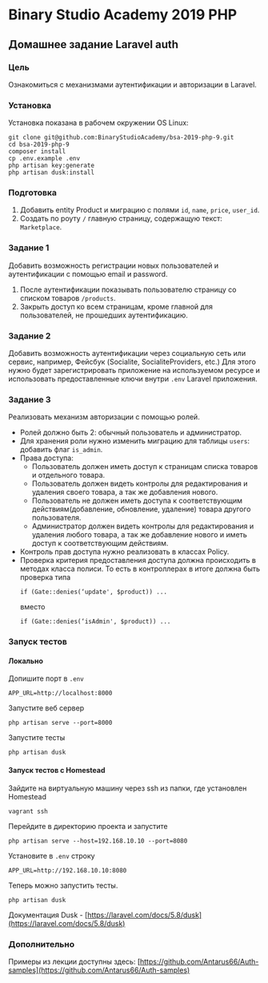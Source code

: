 # Binary Studio Academy 2019 PHP

## Домашнее задание Laravel auth

### Цель
Ознакомиться с механизмами аутентификации и авторизации в Laravel.

### Установка
Установка показана в рабочем окружении OS Linux:
```
git clone git@github.com:BinaryStudioAcademy/bsa-2019-php-9.git
cd bsa-2019-php-9
composer install
cp .env.example .env
php artisan key:generate
php artisan dusk:install
```

### Подготовка
1. Добавить entity Product и миграцию с полями `id`, `name`, `price`, `user_id`.
2. Создать по роуту `/` главную страницу, содержащую текст: `Marketplace`.

### Задание 1
Добавить возможность регистрации новых пользователей и аутентификации с помощью email и password.

1. После аутентификации показывать пользователю страницу со списком товаров `/products`.
2. Закрыть доступ ко всем страницам, кроме главной для пользователей, не прошедших аутентификацию.

### Задание 2
Добавить возможность аутентификации через социальную сеть или сервис, например, Фейсбук (Socialite, SocialiteProviders, etc.)
Для этого нужно будет зарегистрировать приложение на используемом ресурсе и использовать предоставленные ключи внутри `.env` Laravel приложения.

### Задание 3
Реализовать механизм авторизации с помощью ролей. 

- Ролей должно быть 2: обычный пользователь и администратор.
- Для хранения роли нужно изменить миграцию для таблицы `users`: добавить флаг `is_admin`.
- Права доступа:
    - Пользователь должен иметь доступ к страницам списка товаров и отдельного товара.
    - Пользователь должен видеть контролы для редактирования и удаления своего товара, а так же добавления нового.
    - Пользователь не должен иметь доступа к соответствующим действиям(добавление, обновление, удаление) товара другого пользователя.
    - Администратор должен видеть контролы для редактирования и удаления любого товара, а так же добавление нового и иметь доступ к соответствующим действиям.
- Контроль прав доступа нужно реализовать в классах Policy.
- Проверка критерия предоставления доступа должна происходить в методах класса полиси.
    То есть в контроллерах в итоге должна быть проверка типа
    ```
    if (Gate::denies(‘update', $product)) ...
    ```
    вместо
    ```
    if (Gate::denies(‘isAdmin', $product)) ...
    ```

### Запуск тестов

#### Локально
Допишите порт в `.env`
```
APP_URL=http://localhost:8000
```
Запустите веб сервер
```
php artisan serve --port=8000
```
Запустите тесты
```
php artisan dusk
```

#### Запуск тестов c Homestead
Зайдите на виртуальную машину через ssh из папки, где установлен Homestead
```
vagrant ssh
```

Перейдите в директорию проекта и запустите
```
php artisan serve --host=192.168.10.10 --port=8080
```

Установите в `.env` строку
```
APP_URL=http://192.168.10.10:8080
```

Теперь можно запустить тесты.
```
php artisan dusk
```

Документация Dusk -  [https://laravel.com/docs/5.8/dusk](https://laravel.com/docs/5.8/dusk)

### Дополнительно
Примеры из лекции доступны здесь: [https://github.com/Antarus66/Auth-samples](https://github.com/Antarus66/Auth-samples)

